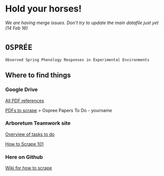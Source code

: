 # Hold your horses!
 *We are having merge issues. Don't try to update the main datafile just yet (14 Feb 16)*

# `OSPRÉE`
`Observed Spring Phenology Responses in Éxperimental Environments`

## Where to find things

### Google Drive
[All PDF references](https://drive.google.com/open?id=0B8nEumYJJb_4cS15ejVlX0Rkdms)

[PDFs to scrape](https://drive.google.com/drive/folders/0B3mqIwM06lEDelB3cXVwN09wbms) > Ospree Papers To Do - yourname

### Arboretum Teamwork site
[Overview of tasks to do](https://arboretum.teamwork.com/projects/186739/overview)

[How to Scrape 101](https://arboretum.teamwork.com/notebooks/105260)

### Here on Github

[Wiki for how to scrape](https://github.com/tsavas/budreview/wiki/Meta-analysis-database-work)
